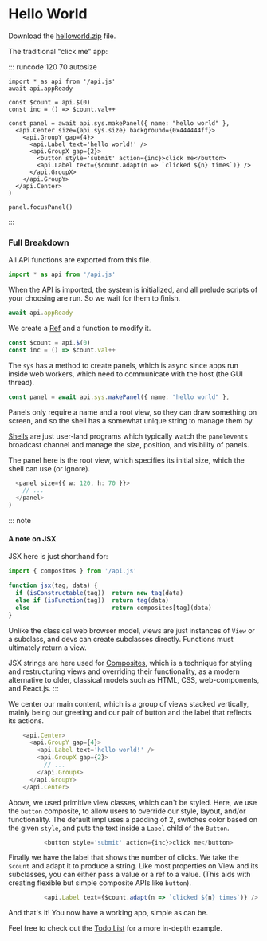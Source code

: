 # Hello World

Download the [helloworld.zip](${OSHOST}/helloworld.zip) file.

The traditional "click me" app:

::: runcode 120 70 autosize
```tsx
import * as api from '/api.js'
await api.appReady

const $count = api.$(0)
const inc = () => $count.val++

const panel = await api.sys.makePanel({ name: "hello world" },
  <api.Center size={api.sys.size} background={0x444444ff}>
    <api.GroupY gap={4}>
      <api.Label text='hello world!' />
      <api.GroupX gap={2}>
        <button style='submit' action={inc}>click me</button>
        <api.Label text={$count.adapt(n => `clicked ${n} times`)} />
      </api.GroupX>
    </api.GroupY>
  </api.Center>
)

panel.focusPanel()
```
:::

### Full Breakdown

All API functions are exported from this file.

```typescript
import * as api from '/api.js'
```

When the API is imported, the system is initialized,
and all prelude scripts of your choosing are run.
So we wait for them to finish.

```typescript
await api.appReady
```

We create a [Ref](/guides/refs.html) and a function to modify it.

```typescript
const $count = api.$(0)
const inc = () => $count.val++
```

The `sys` has a method to create panels, which is async
since apps run inside web workers, which need to communicate
with the host (the GUI thread).

```typescript
const panel = await api.sys.makePanel({ name: "hello world" },
```

Panels only require a name and a root view, so they can draw
something on screen, and so the shell has a somewhat unique
string to manage them by.

[Shells](/guides/shells.html) are just user-land programs
which typically watch the `panelevents` broadcast channel
and manage the size, position, and visibility of panels.

The panel here is the root view, which specifies
its initial size, which the shell can use (or ignore).

```typescript
  <panel size={{ w: 120, h: 70 }}>
    // ...
  </panel>
)
```


::: note
#### A note on JSX

JSX here is just shorthand for:

```typescript
import { composites } from '/api.js'

function jsx(tag, data) {
  if (isConstructable(tag))  return new tag(data)
  else if (isFunction(tag))  return tag(data)
  else                       return composites[tag](data)
}
```

Unlike the classical web browser model, views are just instances
of `View` or a subclass, and devs can create subclasses directly.
Functions must ultimately return a view.

JSX strings are here used for [Composites](/guides/composites.html),
which is a technique for styling and restructuring views and overriding
their functionality, as a modern alternative to older, classical models
such as HTML, CSS, web-components, and React.js.
:::


We center our main content, which is a group of views stacked
vertically, mainly being our greeting and our pair of button and
the label that reflects its actions.

```typescript
    <api.Center>
      <api.GroupY gap={4}>
        <api.Label text='hello world!' />
        <api.GroupX gap={2}>
          // ...
        </api.GroupX>
      </api.GroupY>
    </api.Center>
```

Above, we used primitive view classes, which can't be styled.
Here, we use the `button` composite, to allow users to override
our style, layout, and/or functionality. The default impl uses
a padding of 2, switches color based on the given `style`,
and puts the text inside a `Label` child of the `Button`.

```typescript
          <button style='submit' action={inc}>click me</button>
```

Finally we have the label that shows the number of clicks.
We take the `$count` and adapt it to produce a string.
Like most properties on View and its subclasses, you can
either pass a value or a ref to a value. (This aids with
creating flexible but simple composite APIs like `button`).

```typescript
          <api.Label text={$count.adapt(n => `clicked ${n} times`)} />
```

And that's it! You now have a working app, simple as can be.

Feel free to check out the [Todo List](/examples/todo-list.html)
for a more in-depth example.
